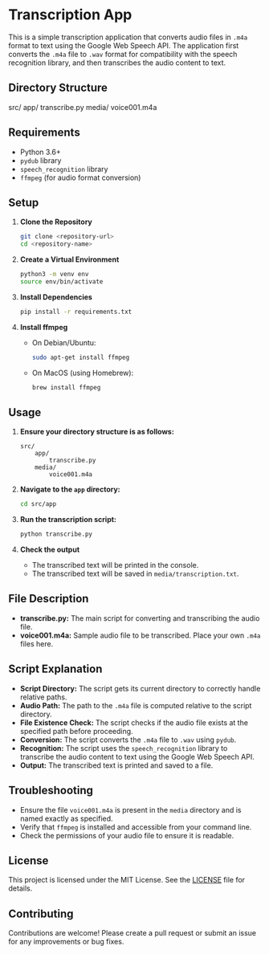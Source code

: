 # Transcription App

This is a simple transcription application that converts audio files in `.m4a` format to text using the Google Web Speech API. The application first converts the `.m4a` file to `.wav` format for compatibility with the speech recognition library, and then transcribes the audio content to text.

## Directory Structure

src/
    app/
        transcribe.py
        media/
            voice001.m4a


## Requirements

- Python 3.6+
- `pydub` library
- `speech_recognition` library
- `ffmpeg` (for audio format conversion)

## Setup

1. **Clone the Repository**
    ```sh
    git clone <repository-url>
    cd <repository-name>
    ```

2. **Create a Virtual Environment**
    ```sh
    python3 -m venv env
    source env/bin/activate
    ```

3. **Install Dependencies**
    ```sh
    pip install -r requirements.txt
    ```

4. **Install ffmpeg**
    - On Debian/Ubuntu:
        ```sh
        sudo apt-get install ffmpeg
        ```
    - On MacOS (using Homebrew):
        ```sh
        brew install ffmpeg
        ```

## Usage

1. **Ensure your directory structure is as follows:**
    ```
    src/
        app/
            transcribe.py
        media/
            voice001.m4a
    ```

2. **Navigate to the `app` directory:**
    ```sh
    cd src/app
    ```

3. **Run the transcription script:**
    ```sh
    python transcribe.py
    ```

4. **Check the output**
    - The transcribed text will be printed in the console.
    - The transcribed text will be saved in `media/transcription.txt`.

## File Description

- **transcribe.py:** The main script for converting and transcribing the audio file.
- **voice001.m4a:** Sample audio file to be transcribed. Place your own `.m4a` files here.

## Script Explanation

- **Script Directory:** The script gets its current directory to correctly handle relative paths.
- **Audio Path:** The path to the `.m4a` file is computed relative to the script directory.
- **File Existence Check:** The script checks if the audio file exists at the specified path before proceeding.
- **Conversion:** The script converts the `.m4a` file to `.wav` using `pydub`.
- **Recognition:** The script uses the `speech_recognition` library to transcribe the audio content to text using the Google Web Speech API.
- **Output:** The transcribed text is printed and saved to a file.

## Troubleshooting

- Ensure the file `voice001.m4a` is present in the `media` directory and is named exactly as specified.
- Verify that `ffmpeg` is installed and accessible from your command line.
- Check the permissions of your audio file to ensure it is readable.

## License

This project is licensed under the MIT License. See the [LICENSE](LICENSE) file for details.

## Contributing

Contributions are welcome! Please create a pull request or submit an issue for any improvements or bug fixes.

